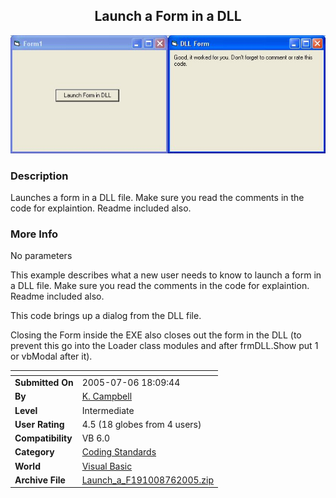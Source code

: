 ﻿<div align="center">

## Launch a Form in a DLL

<img src="PIC2005762123308678.jpg">
</div>

### Description

Launches a form in a DLL file. Make sure you read the comments in the code for explaintion. Readme included also.
 
### More Info
 
No parameters

This example describes what a new user needs to know to launch a form in a DLL file. Make sure you read the comments in the code for explaintion. Readme included also.

This code brings up a dialog from the DLL file.

Closing the Form inside the EXE also closes out the form in the DLL (to prevent this go into the Loader class modules and after frmDLL.Show put 1 or vbModal after it).


<span>             |<span>
---                |---
**Submitted On**   |2005-07-06 18:09:44
**By**             |[K\. Campbell](https://github.com/Planet-Source-Code/PSCIndex/blob/master/ByAuthor/k-campbell.md)
**Level**          |Intermediate
**User Rating**    |4.5 (18 globes from 4 users)
**Compatibility**  |VB 6\.0
**Category**       |[Coding Standards](https://github.com/Planet-Source-Code/PSCIndex/blob/master/ByCategory/coding-standards__1-43.md)
**World**          |[Visual Basic](https://github.com/Planet-Source-Code/PSCIndex/blob/master/ByWorld/visual-basic.md)
**Archive File**   |[Launch\_a\_F191008762005\.zip](https://github.com/Planet-Source-Code/k-campbell-launch-a-form-in-a-dll__1-61568/archive/master.zip)








